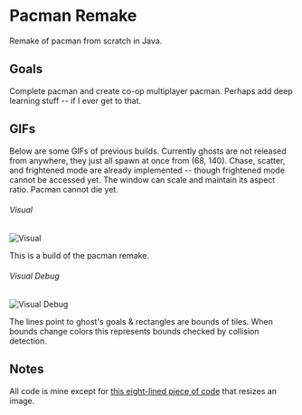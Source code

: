 # Pacman Remake
Remake of pacman from scratch in Java.
## Goals
Complete pacman and create co-op multiplayer pacman. Perhaps add deep learning stuff -- if I ever get to that.
## GIFs
Below are some GIFs of previous builds. Currently ghosts are not released from anywhere, they just all spawn at once from (68, 140). Chase, scatter, and frightened mode are already implemented -- though frightened mode cannot be accessed yet. The window can scale and maintain its aspect ratio. Pacman cannot die yet.
###### Visual

![Visual](https://i.imgur.com/ixuEIO8.gif)

This is a build of the pacman remake.
###### Visual Debug

![Visual Debug](https://i.imgur.com/Ymq2psv.gif)

The lines point to ghost's goals & rectangles are bounds of tiles. When bounds change colors this represents bounds checked by collision detection.

## Notes

All code is mine except for [this eight-lined piece of code](https://github.com/masondaniels/Pacman/blob/master/src/com/github/masondaniels/pacman/ui/BufferedImageUtil.java) that resizes an image.
